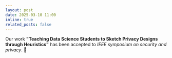 ```yaml
---
layout: post
date: 2025-03-10 11:00
inline: true
related_posts: false
---
```


Our work **"Teaching Data Science Students to Sketch Privacy Designs through Heuristics"** has been accepted to *IEEE symposium on security and privacy*. :tada:
